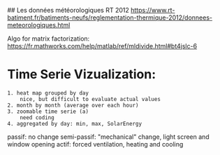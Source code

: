


## Les données météorologiques RT 2012
https://www.rt-batiment.fr/batiments-neufs/reglementation-thermique-2012/donnees-meteorologiques.html





Algo for matrix factorization:
https://fr.mathworks.com/help/matlab/ref/mldivide.html#bt4jslc-6



Time Serie Vizualization:
=========================
    1. heat map grouped by day
        nice, but difficult to evaluate actual values
    2. month by month (average over each hour)
    3. zoomable time serie (a)
        need coding
    4. aggregated by day: min, max, SolarEnergy 
 
 
 
 
 
 
 passif: no change
 semi-passif: "mechanical" change, light screen and window opening
 actif: forced ventilation, heating and cooling